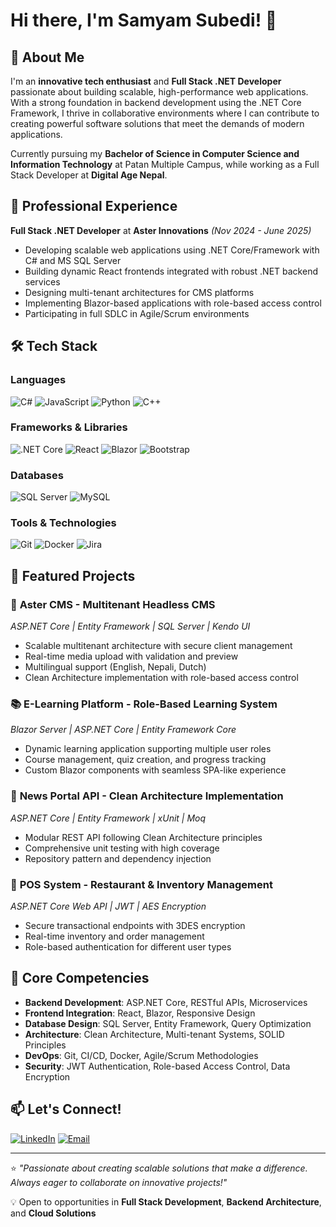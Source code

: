 # Hi there, I'm Samyam Subedi! 👋

## 🚀 About Me

I'm an **innovative tech enthusiast** and **Full Stack .NET Developer** passionate about building scalable, high-performance web applications. With a strong foundation in backend development using the .NET Core Framework, I thrive in collaborative environments where I can contribute to creating powerful software solutions that meet the demands of modern applications.

Currently pursuing my **Bachelor of Science in Computer Science and Information Technology** at Patan Multiple Campus, while working as a Full Stack Developer at **Digital Age Nepal**.

## 💼 Professional Experience

**Full Stack .NET Developer** at **Aster Innovations** *(Nov 2024 - June 2025)*
- Developing scalable web applications using .NET Core/Framework with C# and MS SQL Server
- Building dynamic React frontends integrated with robust .NET backend services
- Designing multi-tenant architectures for CMS platforms
- Implementing Blazor-based applications with role-based access control
- Participating in full SDLC in Agile/Scrum environments

## 🛠️ Tech Stack

### Languages
![C#](https://img.shields.io/badge/C%23-239120?style=for-the-badge&logo=c-sharp&logoColor=white)
![JavaScript](https://img.shields.io/badge/JavaScript-F7DF1E?style=for-the-badge&logo=javascript&logoColor=black)
![Python](https://img.shields.io/badge/Python-3776AB?style=for-the-badge&logo=python&logoColor=white)
![C++](https://img.shields.io/badge/C%2B%2B-00599C?style=for-the-badge&logo=c%2B%2B&logoColor=white)

### Frameworks & Libraries
![.NET Core](https://img.shields.io/badge/.NET-5C2D91?style=for-the-badge&logo=.net&logoColor=white)
![React](https://img.shields.io/badge/React-20232A?style=for-the-badge&logo=react&logoColor=61DAFB)
![Blazor](https://img.shields.io/badge/Blazor-512BD4?style=for-the-badge&logo=blazor&logoColor=white)
![Bootstrap](https://img.shields.io/badge/Bootstrap-563D7C?style=for-the-badge&logo=bootstrap&logoColor=white)

### Databases
![SQL Server](https://img.shields.io/badge/Microsoft%20SQL%20Server-CC2927?style=for-the-badge&logo=microsoft%20sql%20server&logoColor=white)
![MySQL](https://img.shields.io/badge/MySQL-00000F?style=for-the-badge&logo=mysql&logoColor=white)

### Tools & Technologies
![Git](https://img.shields.io/badge/Git-F05032?style=for-the-badge&logo=git&logoColor=white)
![Docker](https://img.shields.io/badge/Docker-2496ED?style=for-the-badge&logo=docker&logoColor=white)
![Jira](https://img.shields.io/badge/Jira-0052CC?style=for-the-badge&logo=jira&logoColor=white)

## 🎯 Featured Projects

### 🏢 **Aster CMS** - Multitenant Headless CMS
*ASP.NET Core | Entity Framework | SQL Server | Kendo UI*
- Scalable multitenant architecture with secure client management
- Real-time media upload with validation and preview
- Multilingual support (English, Nepali, Dutch)
- Clean Architecture implementation with role-based access control

### 📚 **E-Learning Platform** - Role-Based Learning System
*Blazor Server | ASP.NET Core | Entity Framework Core*
- Dynamic learning application supporting multiple user roles
- Course management, quiz creation, and progress tracking
- Custom Blazor components with seamless SPA-like experience

### 📰 **News Portal API** - Clean Architecture Implementation
*ASP.NET Core | Entity Framework | xUnit | Moq*
- Modular REST API following Clean Architecture principles
- Comprehensive unit testing with high coverage
- Repository pattern and dependency injection

### 🏪 **POS System** - Restaurant & Inventory Management
*ASP.NET Core Web API | JWT | AES Encryption*
- Secure transactional endpoints with 3DES encryption
- Real-time inventory and order management
- Role-based authentication for different user types

## 🌟 Core Competencies

- **Backend Development**: ASP.NET Core, RESTful APIs, Microservices
- **Frontend Integration**: React, Blazor, Responsive Design
- **Database Design**: SQL Server, Entity Framework, Query Optimization
- **Architecture**: Clean Architecture, Multi-tenant Systems, SOLID Principles
- **DevOps**: Git, CI/CD, Docker, Agile/Scrum Methodologies
- **Security**: JWT Authentication, Role-based Access Control, Data Encryption

## 📫 Let's Connect!

[![LinkedIn](https://img.shields.io/badge/LinkedIn-0077B5?style=for-the-badge&logo=linkedin&logoColor=white)](https://www.linkedin.com/in/samyamsubedi/)
[![Email](https://img.shields.io/badge/Email-D14836?style=for-the-badge&logo=gmail&logoColor=white)](mailto:samyam081@gmail.com)

---

⭐️ *"Passionate about creating scalable solutions that make a difference. Always eager to collaborate on innovative projects!"*

💡 Open to opportunities in **Full Stack Development**, **Backend Architecture**, and **Cloud Solutions**
